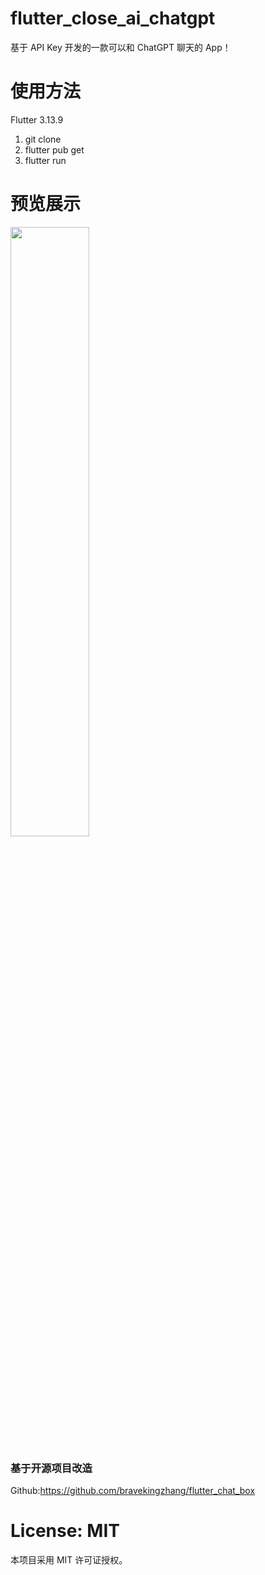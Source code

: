 # flutter_close_ai_chatgpt

基于 API Key 开发的一款可以和 ChatGPT 聊天的 App！

# 使用方法

Flutter 3.13.9

1. git clone
2. flutter pub get
3. flutter run 

# 预览展示

<img src="https://github.com/bravekingzhang/flutter_chat_box/blob/main/artificial/preview.jpg"  style="width: 50%;">

### 基于开源项目改造
Github:https://github.com/bravekingzhang/flutter_chat_box


# License: MIT

本项目采用 MIT 许可证授权。
